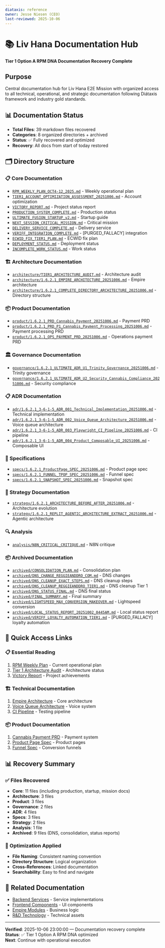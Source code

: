 ```yaml
---
diataxis: reference
owner: Jesse Niesen (CEO)
last-reviewed: 2025-10-06
---
```


# 📚 Liv Hana Documentation Hub

**Tier 1 Option A RPM DNA Documentation Recovery Complete**

## Purpose

Central documentation hub for Liv Hana E2E Mission with organized access to all technical, operational, and strategic documentation following Diátaxis framework and industry gold standards.

## 📊 Documentation Status

- **Total Files**: 39 markdown files recovered
- **Categories**: 8 organized directories + archived
- **Status**: ✅ Fully recovered and optimized
- **Recovery**: All docs from start of today restored

## 🗂️ Directory Structure

### 📋 Core Documentation

- [`RPM_WEEKLY_PLAN_OCT4-12_2025.md`](./RPM_WEEKLY_PLAN_OCT4-12_2025.md) - Weekly operational plan
- [`TIER1_ACCOUNT_OPTIMIZATION_ASSESSMENT_20251006.md`](./TIER1_ACCOUNT_OPTIMIZATION_ASSESSMENT_20251006.md) - Account optimization
- [`VICTORY_REPORT.md`](./VICTORY_REPORT.md) - Project status report
- [`PRODUCTION_SYSTEM_COMPLETE.md`](./PRODUCTION_SYSTEM_COMPLETE.md) - Production status
- [`ULTIMATE_FUSION_STARTUP_v2.md`](./ULTIMATE_FUSION_STARTUP_v2.md) - Startup guide
- [`NEXT_SESSION_CRITICAL_MISSION.md`](./NEXT_SESSION_CRITICAL_MISSION.md) - Critical mission
- [`DELIVERY_SERVICE_COMPLETE.md`](./DELIVERY_SERVICE_COMPLETE.md) - Delivery service
- [`VERIFF_INTEGRATION_COMPLETE.md`](./VERIFF_INTEGRATION_COMPLETE.md) - [PURGED_FALLACY] integration
- [`ECWID_FIX_TIER1_PLAN.md`](./ECWID_FIX_TIER1_PLAN.md) - ECWID fix plan
- [`DEPLOYMENT_STATUS.md`](./DEPLOYMENT_STATUS.md) - Deployment status
- [`INCOMPLETE_WORK_STATUS.md`](./INCOMPLETE_WORK_STATUS.md) - Work status

### 🏗️ Architecture Documentation

- [`architecture/TIER1_ARCHITECTURE_AUDIT.md`](./architecture/TIER1_ARCHITECTURE_AUDIT.md) - Architecture audit
- [`architecture/1.6.2.1_EMPIRE_ARCHITECTURE_20251006.md`](./architecture/1.6.2.1_EMPIRE_ARCHITECTURE_20251006.md) - Empire architecture
- [`architecture/1.6.2.1_COMPLETE_DIRECTORY_ARCHITECTURE_20251006.md`](./architecture/1.6.2.1_COMPLETE_DIRECTORY_ARCHITECTURE_20251006.md) - Directory structure

### 📦 Product Documentation

- [`product/1.6.2.1_PRD_Cannabis_Payment_20251006.md`](./product/1.6.2.1_PRD_Cannabis_Payment_20251006.md) - Payment PRD
- [`product/1.6.2.1_PRD_P1_Cannabis_Payment_Processing_20251006.md`](./product/1.6.2.1_PRD_P1_Cannabis_Payment_Processing_20251006.md) - Payment processing PRD
- [`product/1.6.2.1_OPS_PAYMENT_PRD_20251006.md`](./product/1.6.2.1_OPS_PAYMENT_PRD_20251006.md) - Operations payment PRD

### 🏛️ Governance Documentation

- [`governance/1.6.2.1_ULTIMATE_ADR_U1_Trinity_Governance_20251006.md`](./governance/1.6.2.1_ULTIMATE_ADR_U1_Trinity_Governance_20251006.md) - Trinity governance
- [`governance/1.6.2.1_ULTIMATE_ADR_U2_Security_Cannabis_Compliance_20251006.md`](./governance/1.6.2.1_ULTIMATE_ADR_U2_Security_Cannabis_Compliance_20251006.md) - Security compliance

### 📋 ADR Documentation

- [`adr/1.6.2.1_3-6-1-5_ADR_001_Technical_Implementation_20251006.md`](./adr/1.6.2.1_3-6-1-5_ADR_001_Technical_Implementation_20251006.md) - Technical implementation
- [`adr/1.6.2.1_3-6-1-5_ADR_002_Voice_Queue_Architecture_20251006.md`](./adr/1.6.2.1_3-6-1-5_ADR_002_Voice_Queue_Architecture_20251006.md) - Voice queue architecture
- [`adr/1.6.2.1_3-6-1-5_ADR_003_Playwright_CI_Pipeline_20251006.md`](./adr/1.6.2.1_3-6-1-5_ADR_003_Playwright_CI_Pipeline_20251006.md) - CI pipeline
- [`adr/1.6.2.1_3-6-1-5_ADR_004_Product_Composable_UI_20251006.md`](./adr/1.6.2.1_3-6-1-5_ADR_004_Product_Composable_UI_20251006.md) - Composable UI

### 📐 Specifications

- [`specs/1.6.2.1_ProductPage_SPEC_20251006.md`](./specs/1.6.2.1_ProductPage_SPEC_20251006.md) - Product page spec
- [`specs/1.6.2.1_FUNNEL_TPOP_SPEC_20251006.md`](./specs/1.6.2.1_FUNNEL_TPOP_SPEC_20251006.md) - Funnel spec
- [`specs/1.6.2.1_SNAPSHOT_SPEC_20251006.md`](./specs/1.6.2.1_SNAPSHOT_SPEC_20251006.md) - Snapshot spec

### 🎯 Strategy Documentation

- [`strategy/1.6.2.1_ARCHITECTURE_BEFORE_AFTER_20251006.md`](./strategy/1.6.2.1_ARCHITECTURE_BEFORE_AFTER_20251006.md) - Architecture evolution
- [`strategy/1.6.2.1_REPLIT_AGENTIC_ARCHITECTURE_EXTRACT_20251006.md`](./strategy/1.6.2.1_REPLIT_AGENTIC_ARCHITECTURE_EXTRACT_20251006.md) - Agentic architecture

### 🔍 Analysis

- [`analysis/N8N_CRITICAL_CRITIQUE.md`](./analysis/N8N_CRITICAL_CRITIQUE.md) - N8N critique

### 📦 Archived Documentation

- [`archived/CONSOLIDATION_PLAN.md`](./archived/CONSOLIDATION_PLAN.md) - Consolidation plan
- [`archived/DNS_CHANGE_REGGIEANDDRO_COM.md`](./archived/DNS_CHANGE_REGGIEANDDRO_COM.md) - DNS changes
- [`archived/DNS_CLEANUP_EXACT_STEPS.md`](./archived/DNS_CLEANUP_EXACT_STEPS.md) - DNS cleanup steps
- [`archived/DNS_CLEANUP_REGGIEANDDRO_TIER1.md`](./archived/DNS_CLEANUP_REGGIEANDDRO_TIER1.md) - DNS cleanup Tier 1
- [`archived/DNS_STATUS_FINAL.md`](./archived/DNS_STATUS_FINAL.md) - DNS final status
- [`archived/FINAL_SUMMARY.md`](./archived/FINAL_SUMMARY.md) - Final summary
- [`archived/LIGHTSPEED_MAX_CONVERSION_MAKEOVER.md`](./archived/LIGHTSPEED_MAX_CONVERSION_MAKEOVER.md) - Lightspeed conversion
- [`archived/LOCAL_STATUS_REPORT_20251002_0445AM.md`](./archived/LOCAL_STATUS_REPORT_20251002_0445AM.md) - Local status report
- [`archived/VERIFF_LOYALTY_AUTOMATION_TIER1.md`](./archived/VERIFF_LOYALTY_AUTOMATION_TIER1.md) - [PURGED_FALLACY] loyalty automation

## 🚀 Quick Access Links

### 📋 Essential Reading

1. [RPM Weekly Plan](./RPM_WEEKLY_PLAN_OCT4-12_2025.md) - Current operational plan
2. [Tier 1 Architecture Audit](./architecture/TIER1_ARCHITECTURE_AUDIT.md) - Architecture status
3. [Victory Report](./VICTORY_REPORT.md) - Project achievements

### 🏗️ Technical Documentation

1. [Empire Architecture](./architecture/1.6.2.1_EMPIRE_ARCHITECTURE_20251006.md) - Core architecture
2. [Voice Queue Architecture](./adr/1.6.2.1_3-6-1-5_ADR_002_Voice_Queue_Architecture_20251006.md) - Voice system
3. [CI Pipeline](./adr/1.6.2.1_3-6-1-5_ADR_003_Playwright_CI_Pipeline_20251006.md) - Testing pipeline

### 📦 Product Documentation

1. [Cannabis Payment PRD](./product/1.6.2.1_PRD_Cannabis_Payment_20251006.md) - Payment system
2. [Product Page Spec](./specs/1.6.2.1_ProductPage_SPEC_20251006.md) - Product pages
3. [Funnel Spec](./specs/1.6.2.1_FUNNEL_TPOP_SPEC_20251006.md) - Conversion funnels

## 📊 Recovery Summary

### ✅ Files Recovered

- **Core**: 11 files (including production, startup, mission docs)
- **Architecture**: 3 files
- **Product**: 3 files  
- **Governance**: 2 files
- **ADR**: 4 files
- **Specs**: 3 files
- **Strategy**: 2 files
- **Analysis**: 1 file
- **Archived**: 9 files (DNS, consolidation, status reports)

### 🎯 Optimization Applied

- **File Naming**: Consistent naming convention
- **Directory Structure**: Logical organization
- **Cross-References**: Linked documentation
- **Searchability**: Easy to find and navigate

## 🔗 Related Documentation

- [Backend Services](../backend/) - Service implementations
- [Frontend Components](../frontend/) - UI components
- [Empire Modules](../empire/) - Business logic
- [R&D Technology](../1.rnd/6.technology/) - Technical assets

---

**Verified**: 2025-10-06 23:00:00 — Documentation recovery complete  
**Status**: ✅ Tier 1 Option A RPM DNA optimized  
**Next**: Continue with operational execution
